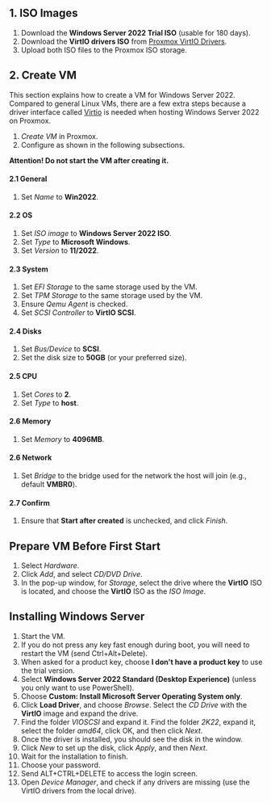 ## 1. ISO Images
1. Download the **Windows Server 2022 Trial ISO** (usable for 180 days).
2. Download the **VirtIO drivers ISO** from [Proxmox VirtIO Drivers](https://pve.proxmox.com/wiki/Windows_VirtIO_Drivers).
3. Upload both ISO files to the Proxmox ISO storage.

## 2. Create VM
This section explains how to create a VM for Windows Server 2022.  
Compared to general Linux VMs, there are a few extra steps because a driver interface called [Virtio](https://wiki.osdev.org/Virtio) is needed when hosting Windows Server 2022 on Proxmox.

1. _Create VM_ in Proxmox.
2. Configure as shown in the following subsections.

**Attention! Do not start the VM after creating it.**

#### 2.1 General
1. Set _Name_ to **Win2022**.

#### 2.2 OS
1. Set _ISO image_ to **Windows Server 2022 ISO**.
2. Set _Type_ to **Microsoft Windows**.
3. Set _Version_ to **11/2022**.

#### 2.3 System
1. Set _EFI Storage_ to the same storage used by the VM.
2. Set _TPM Storage_ to the same storage used by the VM.
3. Ensure _Qemu Agent_ is checked.
4. Set _SCSI Controller_ to **VirtIO SCSI**.

#### 2.4 Disks
1. Set _Bus/Device_ to **SCSI**.
2. Set the disk size to **50GB** (or your preferred size).

#### 2.5 CPU
1. Set _Cores_ to **2**.
2. Set _Type_ to **host**.

#### 2.6 Memory
1. Set _Memory_ to **4096MB**.

#### 2.6 Network
1. Set _Bridge_ to the bridge used for the network the host will join (e.g., default **VMBR0**).

#### 2.7 Confirm
1. Ensure that **Start after created** is unchecked, and click _Finish_.

## Prepare VM Before First Start
1. Select _Hardware_.
2. Click _Add_, and select _CD/DVD Drive_.
3. In the pop-up window, for _Storage_, select the drive where the **VirtIO** ISO is located, and choose the **VirtIO** ISO as the _ISO Image_.

## Installing Windows Server
1. Start the VM.
2. If you do not press any key fast enough during boot, you will need to restart the VM (send Ctrl+Alt+Delete).
3. When asked for a product key, choose **I don't have a product key** to use the trial version.
4. Select **Windows Server 2022 Standard (Desktop Experience)** (unless you only want to use PowerShell).
5. Choose **Custom: Install Microsoft Server Operating System only**.
6. Click **Load Driver**, and choose _Browse_. Select the _CD Drive_ with the **VirtIO** image and expand the drive.
7. Find the folder _VIOSCSI_ and expand it. Find the folder _2K22_, expand it, select the folder _amd64_, click OK, and then click _Next_.
8. Once the driver is installed, you should see the disk in the window.
9. Click _New_ to set up the disk, click _Apply_, and then _Next_.
10. Wait for the installation to finish.
11. Choose your password.
12. Send ALT+CTRL+DELETE to access the login screen.
13. Open _Device Manager_, and check if any drivers are missing (use the VirtIO drivers from the local drive).
